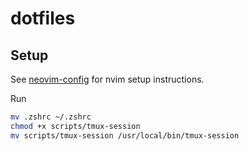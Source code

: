 # dotfiles

## Setup

See [neovim-config](https://github.com/isaacwengler/neovim-config/tree/master) for nvim setup instructions.

Run
```bash
mv .zshrc ~/.zshrc
chmod +x scripts/tmux-session
mv scripts/tmux-session /usr/local/bin/tmux-session
```
